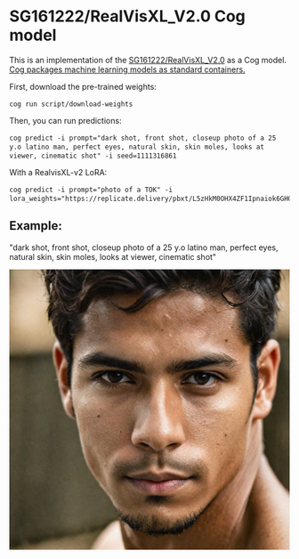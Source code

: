# SG161222/RealVisXL_V2.0 Cog model

This is an implementation of the [SG161222/RealVisXL_V2.0](https://huggingface.co/SG161222/RealVisXL_V2.0) as a Cog model. [Cog packages machine learning models as standard containers.](https://github.com/replicate/cog)

First, download the pre-trained weights:

    cog run script/download-weights

Then, you can run predictions:

    cog predict -i prompt="dark shot, front shot, closeup photo of a 25 y.o latino man, perfect eyes, natural skin, skin moles, looks at viewer, cinematic shot" -i seed=1111316861

With a RealvisXL-v2 LoRA:

    cog predict -i prompt="photo of a TOK" -i lora_weights="https://replicate.delivery/pbxt/L5zHkM0OHX4ZF1Ipnaiok6GHGvrRgZHBqbz2JjtBAtWz8mdE/trained_model.tar"

## Example:

"dark shot, front shot, closeup photo of a 25 y.o latino man, perfect eyes, natural skin, skin moles, looks at viewer, cinematic shot"

![alt text](output.png)
